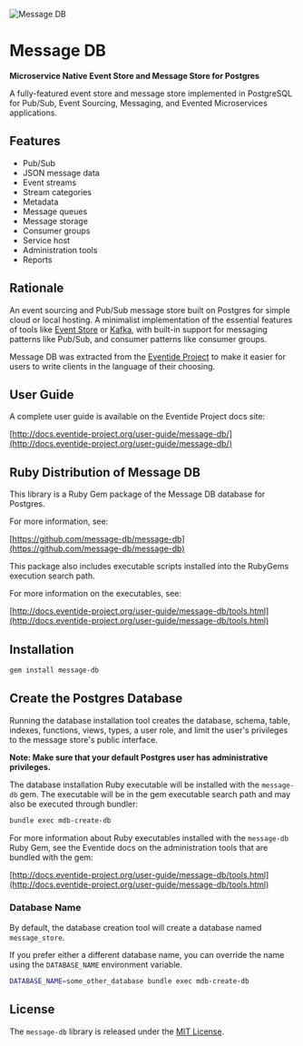 ![Message DB](http://docs.eventide-project.org/message-db-logo-90x105.png)

# Message DB

**Microservice Native Event Store and Message Store for Postgres**

A fully-featured event store and message store implemented in PostgreSQL for Pub/Sub, Event Sourcing, Messaging, and Evented Microservices applications.

## Features

- Pub/Sub
- JSON message data
- Event streams
- Stream categories
- Metadata
- Message queues
- Message storage
- Consumer groups
- Service host
- Administration tools
- Reports

## Rationale

An event sourcing and Pub/Sub message store built on Postgres for simple cloud or local hosting. A minimalist implementation of the essential features of tools like [Event Store](https://eventstore.org) or [Kafka](https://kafka.apache.org), with built-in support for messaging patterns like Pub/Sub, and consumer patterns like consumer groups.

Message DB was extracted from the [Eventide Project](http://docs.eventide-project.org) to make it easier for users to write clients in the language of their choosing.

## User Guide

A complete user guide is available on the Eventide Project docs site:

[http://docs.eventide-project.org/user-guide/message-db/](http://docs.eventide-project.org/user-guide/message-db/)

## Ruby Distribution of Message DB

This library is a Ruby Gem package of the Message DB database for Postgres.

For more information, see:

[https://github.com/message-db/message-db](https://github.com/message-db/message-db)

This package also includes executable scripts installed into the RubyGems execution search path.

For more information on the executables, see:

[http://docs.eventide-project.org/user-guide/message-db/tools.html](http://docs.eventide-project.org/user-guide/message-db/tools.html)

## Installation

``` bash
gem install message-db
```

## Create the Postgres Database

Running the database installation tool creates the database, schema, table, indexes, functions, views, types, a user role, and limit the user's privileges to the message store's public interface.

**Note: Make sure that your default Postgres user has administrative privileges.**

The database installation Ruby executable will be installed with the `message-db` gem. The executable will be in the gem executable search path and may also be executed through bundler:

``` bash
bundle exec mdb-create-db
```

For more information about Ruby executables installed with the `message-db` Ruby Gem, see the Eventide docs on the administration tools that are bundled with the gem:

[http://docs.eventide-project.org/user-guide/message-db/tools.html](http://docs.eventide-project.org/user-guide/message-db/tools.html)

### Database Name

By default, the database creation tool will create a database named `message_store`.

If you prefer either a different database name, you can override the name using the `DATABASE_NAME` environment variable.

``` bash
DATABASE_NAME=some_other_database bundle exec mdb-create-db
```

## License

The `message-db` library is released under the [MIT License](https://github.com/message-db/ruby-gem/blob/master/MIT-License.txt).
